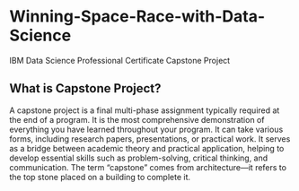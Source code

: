 # Winning-Space-Race-with-Data-Science
IBM Data Science Professional Certificate Capstone Project
## What is Capstone Project?
A capstone project is a final multi-phase assignment typically required at the end of a program. It is the most comprehensive demonstration of everything you have learned throughout your program. It can take various forms, including research papers, presentations, or practical work. It serves as a bridge between academic theory and practical application, helping to develop essential skills such as problem-solving, critical thinking, and communication. The term “capstone” comes from architecture—it refers to the top stone placed on a building to complete it.

